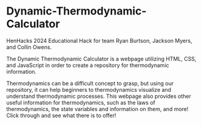 # Dynamic-Thermodynamic-Calculator
HenHacks 2024 Educational Hack for team Ryan Burtson, Jackson Myers, and Collin Owens.

The Dynamic Thermodynamic Calculator is a webpage utilizing HTML, CSS, and JavaScript in order to create a repository for thermodynamic information.

Thermodynamics can be a difficult concept to grasp, but using our repository, it can help beginners to thermodynamics visualize and understand thermodynamic processes. This webpage also provides other useful information for thermodynamics, such as the laws of thermodynamics, the state variables and information on them, and more! Click through and see what there is to offer!

